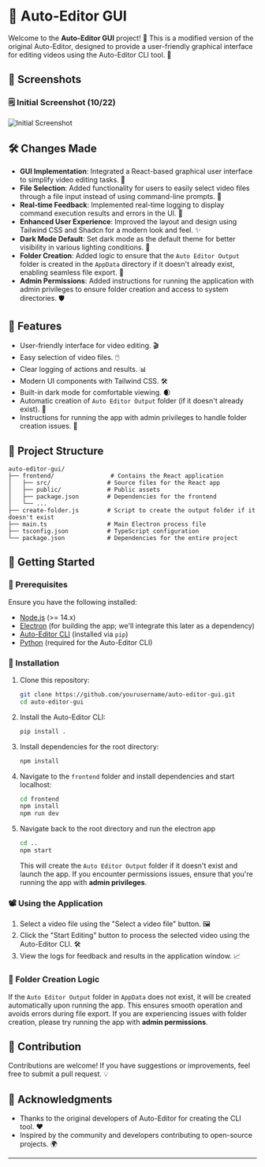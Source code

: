 # 🎥 Auto-Editor GUI

Welcome to the **Auto-Editor GUI** project! 🎉 This is a modified version of the original Auto-Editor, designed to provide a user-friendly graphical interface for editing videos using the Auto-Editor CLI tool. 🚀

## 📸 Screenshots

### 🗒️ Initial Screenshot (10/22)
![Initial Screenshot](https://i.imgur.com/I6CT4By.png)

## 🛠️ Changes Made

- **GUI Implementation**: Integrated a React-based graphical user interface to simplify video editing tasks. 🎨
- **File Selection**: Added functionality for users to easily select video files through a file input instead of using command-line prompts. 📂
- **Real-time Feedback**: Implemented real-time logging to display command execution results and errors in the UI. 📜
- **Enhanced User Experience**: Improved the layout and design using Tailwind CSS and Shadcn for a modern look and feel. ✨
- **Dark Mode Default**: Set dark mode as the default theme for better visibility in various lighting conditions. 🌙
- **Folder Creation**: Added logic to ensure that the `Auto Editor Output` folder is created in the `AppData` directory if it doesn't already exist, enabling seamless file export. 📂
- **Admin Permissions**: Added instructions for running the application with admin privileges to ensure folder creation and access to system directories. 🛡️

## 🌟 Features

- User-friendly interface for video editing. 🎬
- Easy selection of video files. 🖱️
- Clear logging of actions and results. 📊
- Modern UI components with Tailwind CSS. 🛠️
- Built-in dark mode for comfortable viewing. 🌒
- Automatic creation of `Auto Editor Output` folder (if it doesn't already exist). 📁
- Instructions for running the app with admin privileges to handle folder creation issues. 🔑

## 📁 Project Structure

```
auto-editor-gui/
├── frontend/                # Contains the React application
│   ├── src/                # Source files for the React app
│   ├── public/             # Public assets
│   ├── package.json        # Dependencies for the frontend
│   └── ...
├── create-folder.js        # Script to create the output folder if it doesn't exist
├── main.ts                 # Main Electron process file
├── tsconfig.json           # TypeScript configuration
└── package.json            # Dependencies for the entire project
```

## 🚀 Getting Started

### 🔧 Prerequisites

Ensure you have the following installed:

- [Node.js](https://nodejs.org/) (>= 14.x)
- [Electron](https://www.electronjs.org/) (for building the app; we'll integrate this later as a dependency)
- [Auto-Editor CLI](https://github.com/WZBSocialScienceCenter/auto-editor) (installed via `pip`)
- [Python](https://www.python.org/) (required for the Auto-Editor CLI)

### 📝 Installation

1. Clone this repository:

   ```bash
   git clone https://github.com/yourusername/auto-editor-gui.git
   cd auto-editor-gui
   ```

2. Install the Auto-Editor CLI:

   ```bash
   pip install .
   ```

3. Install dependencies for the root directory:

   ```bash
   npm install
   ```

4. Navigate to the `frontend` folder and install dependencies and start localhost:

   ```bash
   cd frontend
   npm install
   npm run dev
   ```

5. Navigate back to the root directory and run the electron app

   ```bash
   cd ..
   npm start
   ```

   This will create the `Auto Editor Output` folder if it doesn't exist and launch the app. If you encounter permissions issues, ensure that you're running the app with **admin privileges**.

### 📽️ Using the Application

1. Select a video file using the "Select a video file" button. 🖼️
2. Click the "Start Editing" button to process the selected video using the Auto-Editor CLI. 🛠️
3. View the logs for feedback and results in the application window. 📈

### 📝 Folder Creation Logic

If the `Auto Editor Output` folder in `AppData` does not exist, it will be created automatically upon running the app. This ensures smooth operation and avoids errors during file export. If you are experiencing issues with folder creation, please try running the app with **admin permissions**.

## 🤝 Contribution

Contributions are welcome! If you have suggestions or improvements, feel free to submit a pull request. 💡

## 🙏 Acknowledgments

- Thanks to the original developers of Auto-Editor for creating the CLI tool. ❤️
- Inspired by the community and developers contributing to open-source projects. 🌍

---
